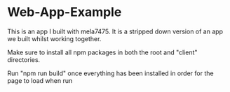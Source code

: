 # Web-App-Example
This is an app I built with mela7475. It is a stripped down version of an app we built whilst working together.


Make sure to install all npm packages in both the root and "client" directories.

Run "npm run build" once everything has been installed in order for the page to load when run
